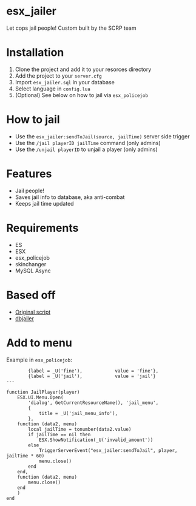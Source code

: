 # esx_jailer
Let cops jail people! Custom built by the SCRP team

# Installation
1. Clone the project and add it to your resorces directory
2. Add the project to your `server.cfg`
3. Import `esx_jailer.sql` in your database
4. Select language in `config.lua`
5. (Optional) See below on how to jail via `esx_policejob`

# How to jail
- Use the `esx_jailer:sendToJail(source, jailTime)` server side trigger
- Use the `/jail playerID jailTime` command (only admins)
- Use the `/unjail playerID` to unjail a player (only admins)

# Features
- Jail people!
- Saves jail info to database, aka anti-combat
- Keeps jail time updated

# Requirements
- ES
- ESX
- esx_policejob
- skinchanger
- MySQL Async

# Based off
- [Original script](https://forum.fivem.net/t/release-fx-jailer-1-1-0-0/41963)
- [dbjailer](https://github.com/SSPU1W/dbjailer)

# Add to menu

Example in `esx_policejob`:

```
		{label = _U('fine'),			value = 'fine'},
		{label = _U('jail'),			value = 'jail'}
---

function JailPlayer(player)
	ESX.UI.Menu.Open(
		'dialog', GetCurrentResourceName(), 'jail_menu',
		{
			title = _U('jail_menu_info'),
		},
	function (data2, menu)
		local jailTime = tonumber(data2.value)
		if jailTime == nil then
			ESX.ShowNotification(_U('invalid_amount'))
		else
			TriggerServerEvent("esx_jailer:sendToJail", player, jailTime * 60)
			menu.close()
		end
	end,
	function (data2, menu)
		menu.close()
	end
	)
end
```
